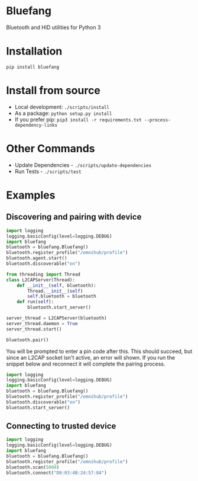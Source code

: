# Bluefang
Bluetooth and HID utilities for Python 3

# Installation
```
pip install bluefang
```

# Install from source
- Local development: `./scripts/install`
- As a package: `python setup.py install`
- If you prefer pip: `pip3 install -r requirements.txt --process-dependency-links`

# Other Commands
- Update Dependencies - `./scripts/update-dependencies`
- Run Tests - `./scripts/test`

# Examples

## Discovering and pairing with device
```python
import logging
logging.basicConfig(level=logging.DEBUG)
import bluefang
bluetooth = bluefang.Bluefang()
bluetooth.register_profile("/omnihub/profile")
bluetooth.agent.start()
bluetooth.discoverable("on")

from threading import Thread
class L2CAPServer(Thread):
    def __init__(self, bluetooth):
        Thread.__init__(self)
        self.bluetooth = bluetooth
    def run(self):
        bluetooth.start_server()

server_thread = L2CAPServer(bluetooth)
server_thread.daemon = True
server_thread.start()

bluetooth.pair()
```
You will be prompted to enter a pin code after this.  This should succeed, but since an L2CAP socket isn't active, an
error will shown.  If you run the snippet below and reconnect it will complete the pairing process.

```python
import logging
logging.basicConfig(level=logging.DEBUG)
import bluefang
bluetooth = bluefang.Bluefang()
bluetooth.register_profile("/omnihub/profile")
bluetooth.discoverable("on")
bluetooth.start_server()
```

## Connecting to trusted device
```python
import logging
logging.basicConfig(level=logging.DEBUG)
import bluefang
bluetooth = bluefang.Bluefang()
bluetooth.register_profile("/omnihub/profile")
bluetooth.scan(5000)
bluetooth.connect("D0:03:4B:24:57:84")
```